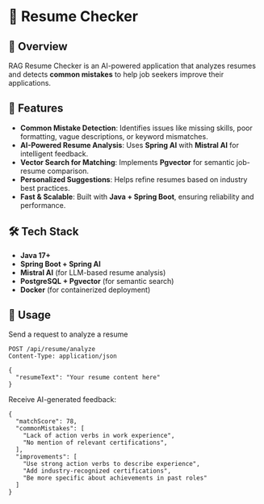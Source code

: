 # 📝 Resume Checker  

## 📌 Overview  
RAG Resume Checker is an AI-powered application that analyzes resumes and detects **common mistakes** to help job seekers improve their applications.

## 🚀 Features  
- **Common Mistake Detection**: Identifies issues like missing skills, poor formatting, vague descriptions, or keyword mismatches.  
- **AI-Powered Resume Analysis**: Uses **Spring AI** with **Mistral AI** for intelligent feedback.  
- **Vector Search for Matching**: Implements **Pgvector** for semantic job-resume comparison.  
- **Personalized Suggestions**: Helps refine resumes based on industry best practices.  
- **Fast & Scalable**: Built with **Java + Spring Boot**, ensuring reliability and performance.  

## 🛠️ Tech Stack  
- **Java 17+**  
- **Spring Boot + Spring AI**  
- **Mistral AI** (for LLM-based resume analysis)  
- **PostgreSQL + Pgvector** (for semantic search)  
- **Docker** (for containerized deployment)  

## 🏃 Usage
Send a request to analyze a resume
```
POST /api/resume/analyze  
Content-Type: application/json  

{
  "resumeText": "Your resume content here"
}

```
Receive AI-generated feedback:
```
{
  "matchScore": 78,
  "commonMistakes": [
    "Lack of action verbs in work experience",
    "No mention of relevant certifications",
  ],
  "improvements": [
    "Use strong action verbs to describe experience",
    "Add industry-recognized certifications",
    "Be more specific about achievements in past roles"
  ]
}
```
